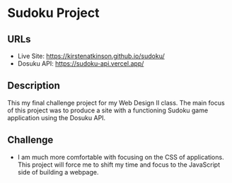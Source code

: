 # Sudoku Project

## URLs
- Live Site: https://kirstenatkinson.github.io/sudoku/
- Dosuku API: https://sudoku-api.vercel.app/

## Description

This my final challenge project for my Web Design II class. The main focus of this project was to produce a site with a functioning Sudoku game application using the Dosuku API.

## Challenge

- I am much more comfortable with focusing on the CSS of applications. This project will force me to shift my time and focus to the JavaScript side of building a webpage.

